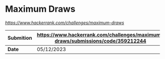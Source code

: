 # Maximum Draws
_https://www.hackerrank.com/challenges/maximum-draws_

**Submition** | https://www.hackerrank.com/challenges/maximum-draws/submissions/code/359212244
---|---
**Date** | 05/12/2023

